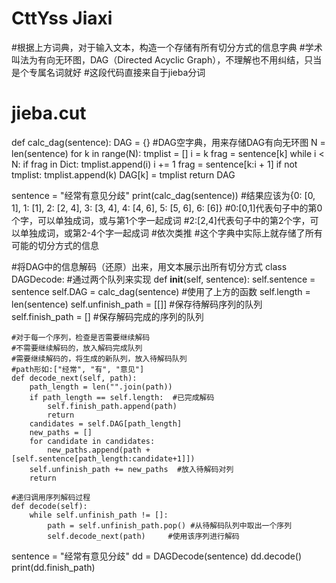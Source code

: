 
# CttYss Jiaxi
#根据上方词典，对于输入文本，构造一个存储有所有切分方式的信息字典
#学术叫法为有向无环图，DAG（Directed Acyclic Graph），不理解也不用纠结，只当是个专属名词就好
#这段代码直接来自于jieba分词
# jieba.cut
def calc_dag(sentence):
        DAG = {}    #DAG空字典，用来存储DAG有向无环图
        N = len(sentence)
        for k in range(N):
            tmplist = []
            i = k
            frag = sentence[k]
            while i < N:
                if frag in Dict:
                    tmplist.append(i)
                i += 1
                frag = sentence[k:i + 1]
            if not tmplist:
                tmplist.append(k)
            DAG[k] = tmplist
        return DAG

sentence = "经常有意见分歧"
print(calc_dag(sentence))
#结果应该为{0: [0, 1], 1: [1], 2: [2, 4], 3: [3, 4], 4: [4, 6], 5: [5, 6], 6: [6]}
#0:[0,1]代表句子中的第0个字，可以单独成词，或与第1个字一起成词
#2:[2,4]代表句子中的第2个字，可以单独成词，或第2-4个字一起成词
#依次类推
#这个字典中实际上就存储了所有可能的切分方式的信息


#将DAG中的信息解码（还原）出来，用文本展示出所有切分方式
class DAGDecode:
    #通过两个队列来实现
    def __init__(self, sentence):
        self.sentence = sentence
        self.DAG = calc_dag(sentence)  #使用了上方的函数
        self.length = len(sentence)
        self.unfinish_path = [[]]   #保存待解码序列的队列
        self.finish_path = []  #保存解码完成的序列的队列

    #对于每一个序列，检查是否需要继续解码
    #不需要继续解码的，放入解码完成队列
    #需要继续解码的，将生成的新队列，放入待解码队列
    #path形如:["经常", "有", "意见"]
    def decode_next(self, path):
        path_length = len("".join(path))
        if path_length == self.length:  #已完成解码
            self.finish_path.append(path)
            return
        candidates = self.DAG[path_length]
        new_paths = []
        for candidate in candidates:
            new_paths.append(path + [self.sentence[path_length:candidate+1]])
        self.unfinish_path += new_paths  #放入待解码对列
        return

    #递归调用序列解码过程
    def decode(self):
        while self.unfinish_path != []:
            path = self.unfinish_path.pop() #从待解码队列中取出一个序列
            self.decode_next(path)     #使用该序列进行解码


sentence = "经常有意见分歧"
dd = DAGDecode(sentence)
dd.decode()
print(dd.finish_path)